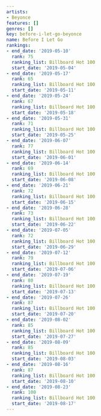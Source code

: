 ```yaml
---
artists:
- Beyonce
features: []
genres: []
key: before-i-let-go-beyonce
name: Before I Let Go
rankings:
- end_date: '2019-05-10'
  rank: 75
  ranking_list: Billboard Hot 100
  start_date: '2019-05-04'
- end_date: '2019-05-17'
  rank: 65
  ranking_list: Billboard Hot 100
  start_date: '2019-05-11'
- end_date: '2019-05-24'
  rank: 67
  ranking_list: Billboard Hot 100
  start_date: '2019-05-18'
- end_date: '2019-05-31'
  rank: 71
  ranking_list: Billboard Hot 100
  start_date: '2019-05-25'
- end_date: '2019-06-07'
  rank: 77
  ranking_list: Billboard Hot 100
  start_date: '2019-06-01'
- end_date: '2019-06-14'
  rank: 69
  ranking_list: Billboard Hot 100
  start_date: '2019-06-08'
- end_date: '2019-06-21'
  rank: 72
  ranking_list: Billboard Hot 100
  start_date: '2019-06-15'
- end_date: '2019-06-28'
  rank: 73
  ranking_list: Billboard Hot 100
  start_date: '2019-06-22'
- end_date: '2019-07-05'
  rank: 72
  ranking_list: Billboard Hot 100
  start_date: '2019-06-29'
- end_date: '2019-07-12'
  rank: 79
  ranking_list: Billboard Hot 100
  start_date: '2019-07-06'
- end_date: '2019-07-19'
  rank: 80
  ranking_list: Billboard Hot 100
  start_date: '2019-07-13'
- end_date: '2019-07-26'
  rank: 87
  ranking_list: Billboard Hot 100
  start_date: '2019-07-20'
- end_date: '2019-08-02'
  rank: 85
  ranking_list: Billboard Hot 100
  start_date: '2019-07-27'
- end_date: '2019-08-09'
  rank: 85
  ranking_list: Billboard Hot 100
  start_date: '2019-08-03'
- end_date: '2019-08-16'
  rank: 87
  ranking_list: Billboard Hot 100
  start_date: '2019-08-10'
- end_date: '2019-08-23'
  rank: 100
  ranking_list: Billboard Hot 100
  start_date: '2019-08-17'
---
```



